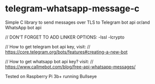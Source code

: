 # telegram-whatsapp-message-c
Simple C library to send messages over TLS to Telegram bot api or/and WhatsApp bot api

// DON'T FORGET TO ADD LINKER OPTIONS: -lssl -lcrypto

// How to get telegram bot api key, visit:
// https://core.telegram.org/bots/features#creating-a-new-bot

// How to get whatsapp bot api key? visit:
// https://www.callmebot.com/blog/free-api-whatsapp-messages/

Tested on Raspberry Pi 3b+ running Bullseye
